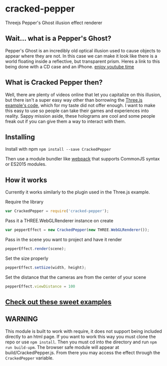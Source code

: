 # cracked-pepper
Threejs Pepper's Ghost illusion effect renderer

## Wait... what is a Pepper's Ghost?
Pepper's Ghost is an incredibly old optical illusion used to cause objects to appear where they are not. In this case we can make it look like there is a world floating inside a reflective, but transparent prism. Heres a link to this being done with a CD case and an iPhone.
[enjoy youtube time](https://www.youtube.com/watch?v=9t0cOYvOy4M)

## What is Cracked Pepper then?
Well, there are plenty of videos online that let you capitalize on this illusion, but there isn't a super easy way other than borrowing the [Three.js example's code](http://threejs.org/examples/webgl_effects_peppersghost.html), which for my taste did not offer enough. I want to make this easy to use so people can take their games and experiences into reality. Sappy mission aside, these holograms are cool and some people freak out if you can give them a way to interact with them.

## Installing
Install with npm
`npm install --save CrackedPepper`

Then use a module bundler like [webpack](https://webpack.github.io/) that supports CommonJS syntax or ES2015 modules.

## How it works
Currently it works similarly to the plugin used in the Three.js example.

Require the library
```javascript
var CrackedPepper = require('cracked-pepper');
```

Pass it a THREE.WebGLRenderer instance on create
```javascript
var pepperEffect = new CrackedPepper(new THREE.WebGLRenderer());
```

Pass in the scene you want to project and have it render
```javascript
pepperEffect.render(scene);
```

Set the size properly
```javascript
pepperEffect.setSize(width, height);
```

Set the distance that the cameras are from the center of your scene
```javascript
pepperEffect.viewDistance = 100
```

## [Check out these sweet examples](./examples)

## WARNING
This module is built to work with require, it does not support being included directly to an html page. If you want to work this way you must clone the repo or use `npm install`.
Then you must cd into the directory and run `npm run build-upm`. The browser safe module will appear at build/CrackedPepper.js. From there you may access the effect through the `CrackedPepper` variable.
